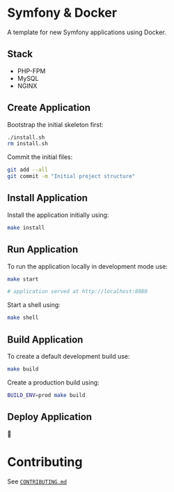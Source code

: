 # Symfony & Docker

A template for new Symfony applications using Docker.

## Stack

- PHP-FPM
- MySQL
- NGINX

## Create Application

Bootstrap the initial skeleton first:

```bash
./install.sh
rm install.sh
```

Commit the initial files:

```bash
git add --all
git commit -m "Initial project structure"
```

## Install Application

Install the application initially using:

```bash
make install
```

## Run Application

To run the application locally in development mode use:

```bash
make start

# application served at http://localhost:8080
```

Start a shell using:

```bash
make shell
```

## Build Application

To create a default development build use:

```bash
make build
```

Create a production build using:

```bash
BUILD_ENV=prod make build
```

## Deploy Application

🏃

# Contributing

See [`CONTRIBUTING.md`](CONTRIBUTING.md)
